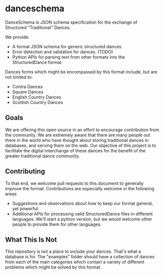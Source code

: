 danceschema
===========
DanceSchema is JSON schema specification for the exchange of Structured "Traditional" Dances.

We provide:
* A formal JSON schema for generic structured dances.
* Error detection and validation for dances. (TODO)
* Python APIs for parsing text from other formats into the StructuredDance format.

Dances forms which might be encompassed by this format include, but are not limited to:
* Contra Dances
* Square Dances
* English Country Dances
* Scottish Country Dances

Goals
-----
We are offering this open source in an effort to encourage contribution from the community.
We are extremely aware that there are many people out there in the world who have thought about
storing traditional dances in databases, and serving them on the web. Our objective of this project
is to facilitate the digital interchange of these dances for the benefit of the greater traditional
dance community.

Contributing
------------
To that end, we welcome pull requests to this document to generally improve the format.
Contributions are especially welcome in the following areas:
* Suggestions and observations about how to keep our format general, yet powerful.
* Additional APIs for processing valid StructuredDance files in different languages. We'll start a python version, but we would welcome other people to provide them for other languages.

What This Is Not
----------------
This repository is not a place to include your dances. That's what a database is for. The "examples" folder should have a collection of dances from each of the main categories which contain a variety of different problems which might be solved by this format.
